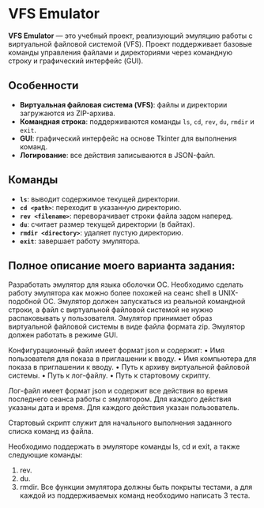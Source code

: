 # VFS Emulator

**VFS Emulator** — это учебный проект, реализующий эмуляцию работы с виртуальной файловой системой (VFS). Проект поддерживает базовые команды управления файлами и директориями через командную строку и графический интерфейс (GUI).

## Особенности

- **Виртуальная файловая система (VFS)**: файлы и директории загружаются из ZIP-архива.
- **Командная строка**: поддерживаются команды `ls`, `cd`, `rev`, `du`, `rmdir` и `exit`.
- **GUI**: графический интерфейс на основе Tkinter для выполнения команд.
- **Логирование**: все действия записываются в JSON-файл.

## Команды

- **`ls`**: выводит содержимое текущей директории.
- **`cd <path>`**: переходит в указанную директорию.
- **`rev <filename>`**: переворачивает строки файла задом наперед.
- **`du`**: считает размер текущей директории (в байтах).
- **`rmdir <directory>`**: удаляет пустую директорию.
- **`exit`**: завершает работу эмулятора.

## Полное описание моего варианта задания:

Разработать эмулятор для языка оболочки ОС. Необходимо сделать работу
эмулятора как можно более похожей на сеанс shell в UNIX-подобной ОС.
Эмулятор должен запускаться из реальной командной строки, а файл с
виртуальной файловой системой не нужно распаковывать у пользователя.
Эмулятор принимает образ виртуальной файловой системы в виде файла формата
zip. Эмулятор должен работать в режиме GUI.

Конфигурационный файл имеет формат json и содержит:
• Имя пользователя для показа в приглашении к вводу.
• Имя компьютера для показа в приглашении к вводу.
• Путь к архиву виртуальной файловой системы.
• Путь к лог-файлу.
• Путь к стартовому скрипту.

Лог-файл имеет формат json и содержит все действия во время последнего
сеанса работы с эмулятором. Для каждого действия указаны дата и время. Для
каждого действия указан пользователь.

Стартовый скрипт служит для начального выполнения заданного списка
команд из файла.

Необходимо поддержать в эмуляторе команды ls, cd и exit, а также
следующие команды:
1. rev.
2. du.
3. rmdir.
Все функции эмулятора должны быть покрыты тестами, а для каждой из
поддерживаемых команд необходимо написать 3 теста.
